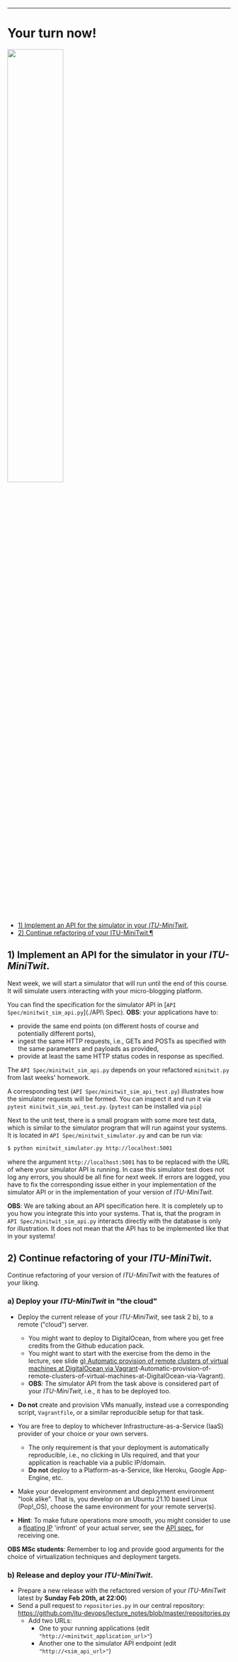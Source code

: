 -----------


# Your turn now!

<img src="https://media.giphy.com/media/13GIgrGdslD9oQ/giphy.gif" width=50%/>

  - [1) Implement an API for the simulator in your _ITU-MiniTwit_.](#1-implement-an-api-for-the-simulator-in-your-itu-minitwit)
  - [2) Continue refactoring of your ITU-MiniTwit.¶](#2\)-Continue-refactoring-of-your-ITU-MiniTwit.)
<!--   - [3) Log dependencies of your ITU-MiniTwit.](#3\)-Log-dependencies-of-your-ITU-MiniTwit.) -->



## 1) Implement an API for the simulator in your _ITU-MiniTwit_.


Next week, we will start a simulator that will run until the end of this course. It will simulate users interacting with your micro-blogging platform.

You can find the specification for the simulator API in 
[`API Spec/minitwit_sim_api.py`](./API\ Spec). **OBS**: your applications have to:

  - provide the same end points (on different hosts of course and potentially different ports),
  - ingest the same HTTP requests, i.e., GETs and POSTs as specified with the same parameters and payloads as provided,
  - provide at least the same HTTP status codes in response as specified.


The `API Spec/minitwit_sim_api.py` depends on your refactored `minitwit.py` from last weeks' homework.

A corresponding test (`API Spec/minitwit_sim_api_test.py`) illustrates how the simulator requests will be formed. You can inspect it and run it via `pytest minitwit_sim_api_test.py`.
(`pytest` can be installed via `pip`)

Next to the unit test, there is a small program with some more test data, which is similar to the simulator program that will run against your systems. It is located in `API Spec/minitwit_simulator.py` and can be run via:

```bash
$ python minitwit_simulator.py http://localhost:5001
```

where the argument `http://localhost:5001` has to be replaced with the URL of where your simulator API is running. In case this simulator test does not log any errors, you should be all fine for next week. If errors are logged, you have to fix the corresponding issue either in your implementation of the simulator API or in the implementation of your version of _ITU-MiniTwit_.

**OBS**: We are talking about an API specification here. It is completely up to you how you integrate this into your systems. That is, that the program in `API Spec/minitwit_sim_api.py` interacts directly with the database is only for illustration. It does not mean that the API has to be implemented like that in your systems!


## 2) Continue refactoring of your _ITU-MiniTwit_.

Continue refactoring of your version of _ITU-MiniTwit_ with the features of your liking.

### a) Deploy your _ITU-MiniTwit_ in "the cloud"

  * Deploy the current release of your _ITU-MiniTwit_, see task 2 b), to a remote ("cloud") server.
    - You might want to deploy to DigitalOcean, from where you get free credits from the Github education pack.
    - You might want to start with the exercise from the demo in the lecture, see slide [g) Automatic provision of remote clusters of virtual machines at DigitalOcean via Vagrant](./Session%203.ipynb#g)-Automatic-provision-of-remote-clusters-of-virtual-machines-at-DigitalOcean-via-Vagrant).
    - **OBS**: The simulator API from the task above is considered part of your _ITU-MiniTwit_, i.e., it has to be deployed too.
  * **Do not** create and provision VMs manually, instead use a corresponding script, `Vagrantfile`, or a similar reproducible setup for that task.

  * You are free to deploy to whichever Infrastructure-as-a-Service (IaaS) provider of your choice or your own servers.
    - The only requirement is that your deployment is automatically reproducible, i.e., no clicking in UIs required, and that your application is reachable via a public IP/domain.
    - **Do not** deploy to a Platform-as-a-Service, like Heroku, Google App-Engine, etc.

  * Make your development environment and deployment environment "look alike". That is, you develop on an Ubuntu 21.10 based Linux (Pop!_OS), choose the same environment for your remote server(s).
  
  * **Hint**: To make future operations more smooth, you might consider to use a [floating IP](https://docs.digitalocean.com/products/networking/floating-ips/) 'infront' of your actual server, see the [API spec.](https://docs.digitalocean.com/reference/api/api-reference/#tag/Floating-IPs) for receiving one.


**OBS MSc students**: Remember to log and provide good arguments for the choice of virtualization techniques and deployment targets.


### b) Release and deploy your _ITU-MiniTwit_.

  * Prepare a new release with the refactored version of your _ITU-MiniTwit_ latest by **Sunday Feb 20th, at 22:00**) 
  * Send a pull request to `repositories.py` in our central repository: https://github.com/itu-devops/lecture_notes/blob/master/repositories.py
    - Add two URLs:
      * One to your running applications (edit `"http://<minitwit_application_url>"`)
      * Another one to the simulator API endpoint (edit `"http://<sim_api_url>"`)




<!-- 
## 3) Log dependencies of your _ITU-MiniTwit_.

From now on, keep track of your dependencies. That is, all technologies, services, runtime and build-time dependencies should be logged in a corresponding file and/or visualization.
 -->